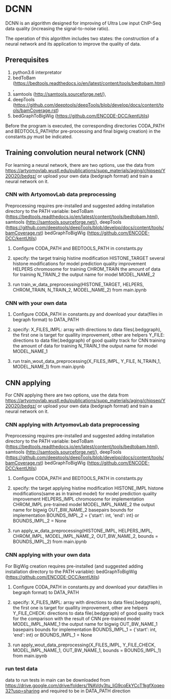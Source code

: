 DCNN
=====================

DCNN is an algorithm designed for improving of Ultra Low input ChIP-Seq data quality (increasing the signal-to-noise ratio).

The operation of this algorithm includes two states: the construction of a neural network and its application to improve the quality of data. 


## Prerequisites
1. python3.6 interpretator
2. bedToBam (https://bedtools.readthedocs.io/en/latest/content/tools/bedtobam.html), 
3. samtools (http://samtools.sourceforge.net/), 
4. deepTools (https://github.com/deeptools/deepTools/blob/develop/docs/content/tools/bamCoverage.rst)
5. bedGraphToBigWig (https://github.com/ENCODE-DCC/kentUtils)

Before the program is executed, the corresponding directories CODA_PATH and BEDTOOLS_PATH(for pre-processing and final bigwig creation) in the constants.py must be indicated.


Training convolution neural network (CNN)
-----------------------------------

For learning a neural network, there are two options, use the data from https://artyomovlab.wustl.edu/publications/supp_materials/aging/chipseq/Y20O20/bedgz/ or upload your own data (bedgraph format) and train a neural network on it.


### CNN with ArtyomovLab data preprocessing

Preprocessing requires pre-installed and suggested adding installation directory to the PATH variable:
bedToBam (https://bedtools.readthedocs.io/en/latest/content/tools/bedtobam.html), 
samtools (http://samtools.sourceforge.net/), 
deepTools (https://github.com/deeptools/deepTools/blob/develop/docs/content/tools/bamCoverage.rst)
bedGraphToBigWig (https://github.com/ENCODE-DCC/kentUtils)

1) Configure CODA_PATH and BEDTOOLS_PATH in constants.py 

2) specify: 
the target trainig histine modification HISTONE_TARGET
several histone modifications for model prediction quality improvement HELPERS
chromosome for training CHROM_TRAIN
the amount of data for training N_TRAIN_2
the output name for model MODEL_NAME_2

3) run train_w_data_preprocessing(HISTONE_TARGET, HELPERS, CHROM_TRAIN, N_TRAIN_2, MODEL_NAME_2) from main.ipynb


### CNN with your own data

1) Configure CODA_PATH in constants.py and download your data(files in begraph format) to DATA_PATH

2) specify:
X_FILES_IMPL: array with directions to data files(.bedggraph), the first one is target for quallity improvement, other are helpers
Y_FILE: directions to data file(.bedggraph) of good quality track for CNN training
the amount of data for training N_TRAIN_1
the output name for model MODEL_NAME_1

3) run train_wout_data_preprocessing(X_FILES_IMPL, Y_FILE, N_TRAIN_1, MODEL_NAME_1) from main.ipynb


CNN applying
-----------------------------------

For CNN applying there are two options, use the data from https://artyomovlab.wustl.edu/publications/supp_materials/aging/chipseq/Y20O20/bedgz/ or upload your own data (bedgraph format) and train a neural network on it.


### CNN applying with ArtyomovLab data preprocessing

Preprocessing requires pre-installed and suggested adding installation directory to the PATH variable:
bedToBam (https://bedtools.readthedocs.io/en/latest/content/tools/bedtobam.html), 
samtools (http://samtools.sourceforge.net/), 
deepTools (https://github.com/deeptools/deepTools/blob/develop/docs/content/tools/bamCoverage.rst)
bedGraphToBigWig (https://github.com/ENCODE-DCC/kentUtils)

1) Configure CODA_PATH and BEDTOOLS_PATH in constants.py 

2) specify: 
the target applying histine modification HISTONE_IMPL
histone modifications(same as in trained model) for model prediction quality improvement HELPERS_IMPL 
chromosome for implementation CHROM_IMPL
pre-trained model MODEL_IMPL_NAME_2
the output name for bigwig OUT_BW_NAME_2
basepairs bounds for implementation BOUNDS_IMPL_2 = {'start': int, 'end': int} or BOUNDS_IMPL_2 = None

3) run apply_w_data_preprocessing(HISTONE_IMPL, HELPERS_IMPL, CHROM_IMPL, 
                           MODEL_IMPL_NAME_2, OUT_BW_NAME_2, 
                           bounds = BOUNDS_IMPL_2) 
from main.ipynb


### CNN applying with your own data

For BigWig creation requires pre-installed (and suggested adding installation directory to the PATH variable):
bedGraphToBigWig (https://github.com/ENCODE-DCC/kentUtils)

1) Configure CODA_PATH in constants.py and download your data(files in begraph format) to DATA_PATH

2) specify:
X_FILES_IMPL: array with directions to data files(.bedggraph), the first one is target for quallity improvement, other are helpers
Y_FILE_CHECK: directions to data file(.bedggraph) of good quality track for the comparison with the result of CNN
pre-trained model MODEL_IMPL_NAME_1
the output name for bigwig OUT_BW_NAME_1
basepairs bounds for implementation BOUNDS_IMPL_1 = {'start': int, 'end': int} or BOUNDS_IMPL_1 = None

3) run apply_wout_data_preprocessing(X_FILES_IMPL, Y_FILE_CHECK, 
                              MODEL_IMPL_NAME_1, OUT_BW_NAME_1, 
                              bounds = BOUNDS_IMPL_1)
from main.ipynb


### run test data

data to run tests in main can be downloaded from https://drive.google.com/drive/folders/1NAVdy3tu_liG9cqEkYCcT1kgfXoqeo32?usp=sharing and required to be in DATA_PATH direction
